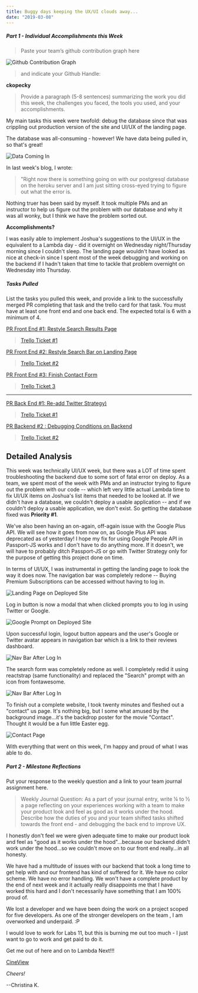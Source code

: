 ```yaml
---
title: Buggy days keeping the UX/UI clouds away...
date: "2019-03-08"
---
```


##### Part 1 - Individual Accomplishments this Week

>Paste your team’s github contribution graph here 

![Github Contribution Graph](./assets/Screenshot_1.png)


>and indicate your Github Handle: 

__ckopecky__

>Provide a paragraph (5-8 sentences) summarizing the work you did this week, the challenges you faced, the tools you used, and your accomplishments.

My main tasks this week were twofold: debug the database since that was crippling out production version of the site and UI/UX of the landing page. 

The database was all-consuming - however! We have data being pulled in, so that's great!

 

![Data Coming In](./assets/Screenshot_2.png)

In last week's blog, I wrote:

>"Right now there is something going on with our postgresql database on the heroku server and I am just sitting cross-eyed trying to figure out what the error is. 

Nothing truer has been said by myself. It took multiple PMs and an instructor to help us figure out the problem with our database and why it was all wonky, but I think we have the problem sorted out. 


__Accomplishments?__

I was easily able to implement Joshua's suggestions to the UI/UX in the equivalent to a Lambda day - did it overnight on Wednesday night/Thursday morning since I couldn't sleep. The landing page wouldn't have looked as nice at check-in since I spent most of the week debugging and working on the backend if I hadn't taken that time to tackle that problem overnight on Wednesday into Thursday. 


##### Tasks Pulled

List the tasks you pulled this week, and provide a link to the successfully merged PR completing that task and the trello card for that task.  You must have at least one front end and one back end. The expected total is 6 with a minimum of 4.

[PR Front End #1: Restyle Search Results Page](https://github.com/Lambda-School-Labs/labs10-movie-reviews/pull/148)

>[Trello Ticket #1](https://trello.com/c/tK45L1Dq/180-search-ui-edits)

[PR Front End #2: Restyle Search Bar on Landing Page](https://github.com/Lambda-School-Labs/labs10-movie-reviews/pull/155)

>[Trello Ticket #2](https://trello.com/c/tK45L1Dq/180-search-ui-edits)

[PR Front End #3: Finish Contact Form](https://github.com/Lambda-School-Labs/labs10-movie-reviews/pull/153)

>[Trello Ticket 3](https://trello.com/c/bzA4Z0ke/184-finish-contact-form)

------

[PR Back End #1: Re-add Twitter Strategy)](https://github.com/Lambda-School-Labs/labs10-movie-reviews/pull/159)

>[Trello Ticket #1](https://trello.com/c/VnurRDti/188-navigation-bar-revamp)

[PR Backend #2 : Debugging Conditions on Backend](https://github.com/Lambda-School-Labs/labs10-movie-reviews/pull/121)

>[Trello Ticket #2](https://trello.com/c/tvIxvd29/157-t-03-05-fix-deployed-database)

## Detailed Analysis
 
This week was technically UI/UX week, but there was a LOT of time spent troubleshooting the backend due to some sort of fatal error on deploy. As a team, we spent most of the week with PMs and an instructor trying to figure out the problem with our code -- which left very little actual Lambda time to fix UI/UX items on Joshua's list items that needed to be looked at. If we didn't have a database, we couldn't deploy a usable application -- and if we couldn't deploy a usable application, we don't exist. So getting the database fixed was **Priority #1**.  

We've also been having an on-again, off-again issue with the Google Plus API. We will see how it goes from now on, as Google Plus API was deprecated as of yesterday! I hope my fix for using Google People API in Passport-JS works and I don't have to do anything more. If it doesn't, we will have to probably ditch Passport-JS or go with Twitter Strategy only for the purpose of getting this project done on time. 

In terms of UI/UX, I was instrumental in getting the landing page to look the way it does now. The navigation bar was completely redone -- Buying Premium Subscriptions can be accessed without having to log in. 

![Landing Page on Deployed Site](./assets/Screenshot_3.png)

Log in button is now a modal that when clicked prompts you to log in using Twitter or Google.  

![Google Prompt on Deployed Site](./assets/Screenshot_4.png)

Upon successful login, logout button appears and the user's Google or Twitter avatar appears in navigation bar which is a link to their reviews dashboard. 

![Nav Bar After Log In](./assets/Screenshot_5.png)

The search form was completely redone as well. I completely redid it using reactstrap (same functionality) and replaced the "Search" prompt with an icon from fontawesome. 


![Nav Bar After Log In](./assets/Screenshot_7.png)

To finish out a complete website, I took twenty minutes and fleshed out a "contact" us page. It's nothing big, but I some what amused by the background image...it's the backdrop poster for the movie "Contact". Thought it would be a fun little Easter egg. 


![Contact Page](./assets/Screenshot_6.png)

With everything that went on this week, I'm happy and proud of what I was able to do. 


##### Part 2 - Milestone Reflections
Put your response to the weekly question and a link to your team journal assignment here.


>Weekly Journal Question: As a part of your journal entry, write ¼ to ½ a page reflecting on your experiences working with a team to make your product look and feel as good as it works under the hood. Describe how the duties of you and your team shifted tasks shifted towards the front end - and debugging the back end to improve UX.

I honestly don't feel we were given adequate time to make our product look and feel as "good as it works under the hood"...because our backend didn't work under the hood...so we couldn't move on to our front end really...in all honesty. 

We have had a multitude of issues with our backend that took a long time to get help with and our frontend has kind of suffered for it. We have no color scheme. We have no error handling. We won't have a complete product by the end of next week and it actually really disappoints me that I have worked this hard and I don't necessarily have something that I am 100% proud of. 

We lost a developer and we have been doing the work on a project scoped for five developers. As one of the stronger developers on the team , I am overworked and underpaid. :P 

I would love to work for Labs 11, but this is burning me out too much - I just want to go to work and get paid to do it. 

Get me out of here and on to Lambda Next!!! 



[CineView](https://cineview.netlify.com)


*Cheers!*

--Christina K.

